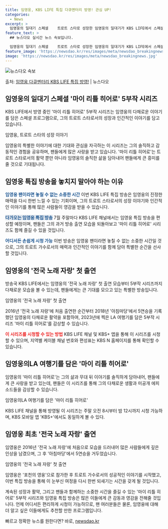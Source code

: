 ```yaml
---
title: 임영웅, KBS LIFE 특집 다큐멘터리 방영! 관심 UP!
categories:
  - News
excerpt: >
  임영웅의 일대기 스페셜    트로트 스타로 성장한 임영웅의 일대기가 KBS LIFE에서 스페셜로 방영된다. …
feature_text: >
  ## 뉴스다오 실시간 뉴스 속보입니다.

  임영웅의 일대기 스페셜    트로트 스타로 성장한 임영웅의 일대기가 KBS LIFE에서 스페셜로 방영된다. …
feature_image: 'https://newsdao.kr/res/images/meta/newsdao_breakingnews.jpg'
image: 'https://newsdao.kr/res/images/meta/newsdao_breakingnews.jpg'
---
```


![뉴스다오 속보](https://newsdao.kr/res/images/meta/newsdao_breakingnews.jpg)

<p>출처: <a href="https://newsdao.kr/4609" rel="dofollow">임영웅 다큐멘터리 KBS LIFE 특집 방영!</a> | 뉴스다오</p>

<h2 data-ke-size="size26">임영웅의 일대기 스페셜 '마이 리틀 히어로' 5부작 시리즈</h2>
KBS LIFE에서 방영 중인 '마이 리틀 히어로' 5부작 시리즈는 임영웅의 다채로운 이야기를 담은 스페셜 프로그램으로, 그의 트로트 스타로서의 성장과 인간적인 이야기를 담고 있습니다.

<p data-ke-size="size16">임영웅, 트로트 스타의 성장 이야기</p>
임영웅의 특별한 이야기에 대한 기대와 관심을 자극하는 이 시리즈는 그의 솔직하고 감동적인 경험을 공유하며, 팬들에게 많은 사랑을 받고 있습니다. '마이 리틀 히어로'는 트로트 스타로서의 활약 뿐만 아니라 임영웅의 솔직한 삶을 담아내어 팬들에게 큰 흥미를 줄 것으로 기대됩니다.

<h2 data-ke-size="size26">임영웅 특집 방송을 놓치지 말아야 하는 이유</h2>
<b><span style="color: #1a5490;">임영웅 팬이라면 놓칠 수 없는 소중한 시간</span></b>
이번 KBS LIFE 특집 방송은 임영웅의 진정한 매력을 다시 한번 느낄 수 있는 기회이며, 그의 트로트 스타로서의 성장 이야기와 인간적인 이야기를 통해 많은 사람들이 영감을 받을 수 있습니다.

<b><span style="background-color: #21538527; color: #1a5490;">다가오는 임영웅 특집 방송</span></b>
7월 주말마다 KBS LIFE 채널에서는 임영웅 특집 방송을 편성할 예정이며, 팬들은 그의 과거 방송 출연 모습을 되돌아보고 '마이 리틀 히어로' 시리즈도 함께 즐길 수 있을 것입니다.

<b><span style="color: #1a5490;">어디서든 손쉽게 시청 가능</span></b>
이번 방송은 임영웅 팬이라면 놓칠 수 없는 소중한 시간일 것으로, 그의 트로트 가수로서의 매력과 인간적인 이야기를 함께 담아 특별한 순간을 선사할 것입니다.

<h2 data-ke-size="size26">임영웅의 '전국 노래 자랑' 첫 출연</h2>
방송국 KBS LIFE에서는 임영웅의 '전국 노래 자랑' 첫 출연 모습부터 5부작 시리즈까지 다채로운 모습을 볼 수 있는데, 팬들에게는 큰 기대를 모으고 있는 특별한 방송입니다.

<p data-ke-size="size16">임영웅의 '전국 노래 자랑' 첫 출연</p>
2016년 '전국 노래 자랑'에 처음 출연한 순간부터 2018년 '아침마당'에서 5연승을 기록했던 임영웅의 다채로운 활약을 포함하여, 2023년에 찍은 LA 여행기를 담은 5부작 시리즈 '마이 리틀 히어로'를 감상할 수 있습니다.

<b><span style="color: #ee2323;">이 시리즈를 시청할 수 있는 방법</span></b>
KBS LIFE 채널 및 KBS+ 앱을 통해 이 시리즈를 시청할 수 있으며, 지역별 케이블 채널 번호와 편성표는 KBS N 홈페이지를 통해 확인할 수 있습니다.

<h2 data-ke-size="size26">임영웅의LA 여행기를 담은 '마이 리틀 히어로'</h2>
임영웅의 '마이 리틀 히어로'는 그의 삶과 무대 뒤 이야기를 솔직하게 담아내어, 팬들에게 큰 사랑을 받고 있는데, 팬들은 이 시리즈를 통해 그의 다채로운 생활과 미공개 에피소드들을 감상할 수 있습니다.

<p data-ke-size="size16">임영웅의LA 여행기를 담은 '마이 리틀 히어로'</p>
KBS LIFE 채널을 통해 방영될 이 시리즈는 주말 오전 8시부터 밤 12시까지 시청 가능하며, KBS 모바일 앱 'KBS+'에서도 동일하게 볼 수 있다.

<h2 data-ke-size="size26">임영웅 최초 '전국 노래 자랑' 출연</h2>
임영웅은 2016년 '전국 노래 자랑'에 처음으로 모습을 드러내어 많은 사람들에게 깊은 인상을 남겼으며, 그 후 '아침마당'에서 5연승을 거두었습니다.

<p data-ke-size="size16">임영웅의 '전국 노래 자랑' 첫 출연</p>
임영웅은 '포천의 영웅'으로 참가한 후 트로트 가수로서의 성공적인 이야기를 시작했고, 이번 특집 방송을 통해 이 눈부신 여정을 다시 한번 되새기는 시간을 갖게 될 것입니다.

계속된 성장과 활약, 그리고 팬들과 함께하는 소중한 시간을 즐길 수 있는 '마이 리틀 히어로' 5부작 시리즈와 임영웅 특집 방송은 많은 이들에게 큰 감동과 영감을 전해줄 것입니다. 언제 어디서든 편리하게 시청이 가능하므로, 팬 여러분들은 물론, 임영웅에 대해 더 알고 싶은 이들에게도 추천할 만한 프로그램입니다. 

빠르고 정확한 뉴스를 원한다면? 바로, <a href="https://newsdao.kr" rel="dofollow">newsdao.kr</a>


